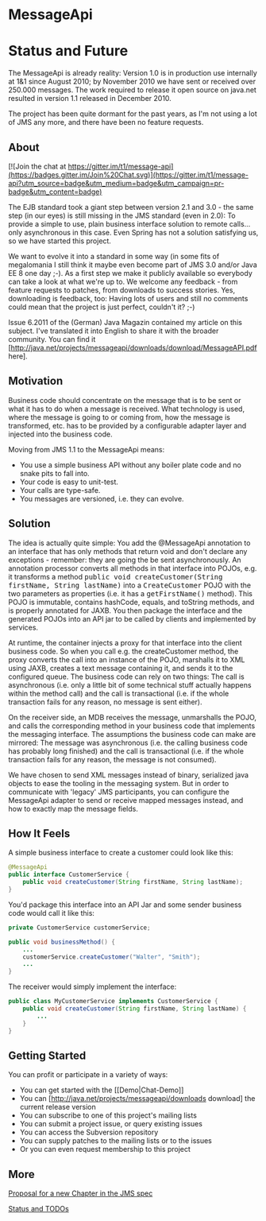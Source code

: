 # MessageApi

# Status and Future

The MessageApi is already reality: Version 1.0 is in production use internally at 1&1 since August 2010; by November 2010 we have sent or received over 250.000 messages. The work required to release it open source on java.net resulted in version 1.1 released in December 2010.

The project has been quite dormant for the past years, as I'm not using a lot of JMS any more, and there have been no feature requests.

## About

[![Join the chat at https://gitter.im/t1/message-api](https://badges.gitter.im/Join%20Chat.svg)](https://gitter.im/t1/message-api?utm_source=badge&utm_medium=badge&utm_campaign=pr-badge&utm_content=badge)

The EJB standard took a giant step between version 2.1 and 3.0 - the same step (in our eyes) is still missing in the JMS standard (even in 2.0): To provide a simple to use, plain business interface solution to remote calls... only asynchronous in this case. Even Spring has not a solution satisfying us, so we have started this project.

We want to evolve it into a standard in some way (in some fits of megalomania I still think it maybe even become part of JMS 3.0 and/or Java EE 8 one day ;-). As a first step we make it publicly available so everybody can take a look at what we're up to. We welcome any feedback - from feature requests to patches, from downloads to success stories. Yes, downloading is feedback, too: Having lots of users and still no comments could mean that the project is just perfect, couldn't it? ;-)

Issue 6.2011 of the (German) Java Magazin contained my article on this subject. I've translated it into English to share it with the broader community. You can find it [http://java.net/projects/messageapi/downloads/download/MessageAPI.pdf here].

## Motivation

Business code should concentrate on the message that is to be sent or what it has to do when a message is received. What technology is used, where the message is going to or coming from, how the message is transformed, etc. has to be provided by a configurable adapter layer and injected into the business code.

Moving from JMS 1.1 to the MessageApi means:

* You use a simple business API without any boiler plate code and no snake pits to fall into.
* Your code is easy to unit-test.
* Your calls are type-safe.
* You messages are versioned, i.e. they can evolve.

## Solution

The idea is actually quite simple: You add the @MessageApi annotation to an interface that has only methods that return void and don't declare any exceptions - remember: they are going the be sent asynchronously. An annotation processor converts all methods in that interface into POJOs, e.g. it transforms a method <tt>public void createCustomer(String firstName, String lastName)</tt> into a <tt>CreateCustomer</tt> POJO with the two parameters as properties (i.e. it has a <tt>getFirstName()</tt> method). This POJO is immutable, contains hashCode, equals, and toString methods, and is properly annotated for JAXB. You then package the interface and the generated POJOs into an API jar to be called by clients and implemented by services.

At runtime, the container injects a proxy for that interface into the client business code. So when you call e.g. the createCustomer method, the proxy converts the call into an instance of the POJO, marshalls it to XML using JAXB, creates a text message containing it, and sends it to the configured queue. The business code can rely on two things: The call is asynchronous (i.e. only a little bit of some technical stuff actually happens within the method call) and the call is transactional (i.e. if the whole transaction fails for any reason, no message is sent either).

On the receiver side, an MDB receives the message, unmarshalls the POJO, and calls the corresponding method in your business code that implements the messaging interface. The assumptions the business code can make are mirrored: The message was asynchronous (i.e. the calling business code has probably long finished) and the call is transactional (i.e. if the whole transaction fails for any reason, the message is not consumed).

We have chosen to send XML messages instead of binary, serialized java objects to ease the tooling in the messaging system. But in order to communicate with 'legacy' JMS participants, you can configure the MessageApi adapter to send or receive mapped messages instead, and how to exactly map the message fields.


## How It Feels

A simple business interface to create a customer could look like this:

```java
@MessageApi
public interface CustomerService {
    public void createCustomer(String firstName, String lastName);
}
```

You'd package this interface into an API Jar and some sender business code would call it like this:

```java
private CustomerService customerService;

public void businessMethod() {
    ...
    customerService.createCustomer("Walter", "Smith");
    ...
}
```

The receiver would simply implement the interface:

```java
public class MyCustomerService implements CustomerService {
    public void createCustomer(String firstName, String lastName) {
        ...
    }
}
```

## Getting Started

You can profit or participate in a variety of ways:

* You can get started with the [[Demo|Chat-Demo]]
* You can [http://java.net/projects/messageapi/downloads download] the current release version
* You can subscribe to one of this project's mailing lists
* You can submit a project issue, or query existing issues
* You can access the Subversion repository
* You can supply patches to the mailing lists or to the issues
* Or you can even request membership to this project


## More

[Proposal for a new Chapter in the JMS spec](doc/PROPOSAL.mediawiki)

[Status and TODOs](doc/STATUS.mediawiki)
